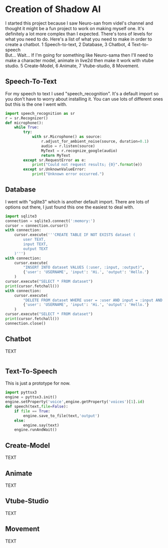 # Creation of Shadow AI
I started this project because I saw Neuro-san from videl's channel and thought it might be a fun project to work on making myself one. It's definitely a lot more complex than I expected. There's tons of levels for what you need to do.
Here's a list of what you need to make in order to create a chatbot.
1 Speech-to-text, 2 Database, 3 Chatbot, 4 Text-to-speech<br>
But... Wait... If I'm going for something like Neuro-sama then I'll need to make a character model, animate in live2d then make it work with vtube studio.
5 Create-Model, 6 Animate, 7 Vtube-studio, 8 Movement.
## Speech-To-Text
For my speech to text I used "speech_recognition". It's a default import so you don't have to worry about installing it. You can use lots of different ones but this is the one I went with.<br>
```python
import speech_recognition as sr
r = sr.Recognizer()
def microphone():
    while True:
        try:
            with sr.Microphone() as source:
                r.adjust_for_ambient_noise(source, duration=0.1)
                audio = r.listen(source)
                MyText = r.recognize_google(audio)
                return MyText
        except sr.RequestError as e:
            print("Could not request results; {0}".format(e))
        except sr.UnknownValueError:
            print("Unknown error occurred.")
```

## Database
I went with "sqlite3" which is another default import. There are lots of options out there, I just found this one the easiest to deal with.<br>
```python
import sqlite3
connection = sqlite3.connect(':memory:')
cursor = connection.cursor()
with connection:
    cursor.execute('''CREATE TABLE IF NOT EXISTS dataset (
        user TEXT,
        input TEXT,
        output TEXT
    )''')
with connection:
    cursor.execute(
        "INSERT INTO dataset VALUES (:user, :input, :output)",
        {'user': 'USERNAME', 'input': 'Hi.', 'output': 'Hello.'}
    )
cursor.execute("SELECT * FROM dataset")
print(cursor.fetchall())
with connection:
    cursor.execute(
        "DELETE FROM dataset WHERE user = :user AND input = :input AND output = :output",
        {'user': 'USERNAME', 'input': 'Hi.', 'output': 'Hello.'}
    )
cursor.execute("SELECT * FROM dataset")
print(cursor.fetchall())
connection.close()
```
## Chatbot
TEXT
```python
```

## Text-To-Speech
This is just a prototype for now.
```python
import pyttsx3
engine = pyttsx3.init()
engine.setProperty('voice',engine.getProperty('voices')[1].id)
def speech(text,file=False):
    if file == True:
        engine.save_to_file(text,'output')
    else:
        engine.say(text)
    engine.runAndWait()
```

## Create-Model
TEXT

## Animate
TEXT

## Vtube-Studio
TEXT

## Movement
TEXT